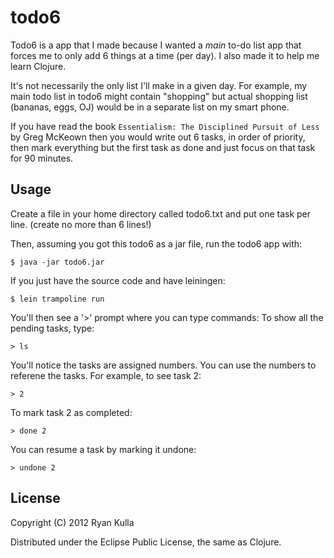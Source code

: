 # todo6

Todo6 is a app that I made because I wanted a *main* to-do
list app that forces me to only add 6 things at a time (per day). I also
made it to help me learn Clojure.

It's not necessarily the only list I'll make in a given day. For example,
my main todo list in todo6 might contain "shopping" but actual shopping 
list (bananas, eggs, OJ) would be in a separate list on my smart phone.

If you have read the book `Essentialism: The Disciplined Pursuit of Less` by Greg McKeown
then you would write out 6 tasks, in order of priority, then mark everything but the
first task as done and just focus on that task for 90 minutes.

## Usage

Create a file in your home directory called todo6.txt and put one task
per line. (create no more than 6 lines!)

Then, assuming you got this todo6 as a jar file, run the todo6 app with:

    $ java -jar todo6.jar

If you just have the source code and have leiningen:

    $ lein trampoline run

You'll then see a '>' prompt where you can type commands:  To show all
the pending tasks, type:

    > ls

You'll notice the tasks are assigned numbers. You can use the numbers to
referene the tasks. For example, to see task 2:

    > 2

To mark task 2 as completed:

    > done 2

You can resume a task by marking it undone:

    > undone 2

## License

Copyright (C) 2012 Ryan Kulla

Distributed under the Eclipse Public License, the same as Clojure.

